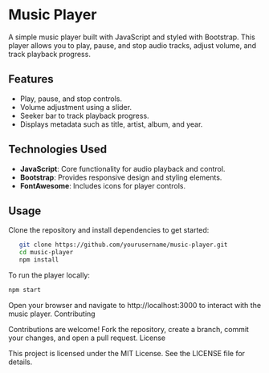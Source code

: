 # Music Player

A simple music player built with JavaScript and styled with Bootstrap. This player allows you to play, pause, and stop audio tracks, adjust volume, and track playback progress.

## Features

- Play, pause, and stop controls.
- Volume adjustment using a slider.
- Seeker bar to track playback progress.
- Displays metadata such as title, artist, album, and year.

## Technologies Used

- **JavaScript**: Core functionality for audio playback and control.
- **Bootstrap**: Provides responsive design and styling elements.
- **FontAwesome**: Includes icons for player controls.

## Usage

Clone the repository and install dependencies to get started:

```bash
   git clone https://github.com/yourusername/music-player.git
   cd music-player
   npm install
```

To run the player locally:

```bash
npm start
```

Open your browser and navigate to http://localhost:3000 to interact with the music player.
Contributing

Contributions are welcome! Fork the repository, create a branch, commit your changes, and open a pull request.
License

This project is licensed under the MIT License. See the LICENSE file for details.